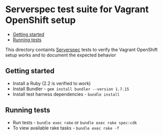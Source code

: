 # Serverspec test suite for Vagrant OpenShift setup

<!-- MarkdownTOC -->

- [Getting started](#getting-started)
- [Running tests](#running-tests)

<!-- /MarkdownTOC -->

This directory containts [Serverspec](http://serverspec.org/) tests to verify
the Vagrant OpenShift setup works and to document the expected behavior

<a name="getting-started"></a>
## Getting started

* Install a Ruby (2.2 is verified to work)
* Install Bundler - `gem install bundler --version 1.7.15`
* Install test harness dependencies - `bundle install`

<a name="running-tests"></a>
## Running tests

* Run tests - `bundle exec rake` or `bundle exec rake spec:cdk`
* To view available rake tasks - `bundle exec rake -T`
